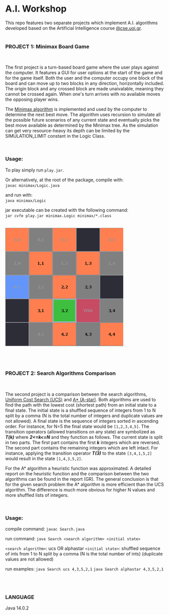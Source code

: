 # A.I. Workshop

This repo features two separate projects which implement A.I. algorithms developed based on the Artificial Intelligence course [@cse.uoi.gr](https://www.cs.uoi.gr/).<br><br>
 
### PROJECT 1: Minimax Board Game
<br>

The first project is a turn-based board game where the user plays against the computer. It features a GUI for user options at the start of the game and for the game itself. Both the user and the computer occupy one block of the board and can move up to two blocks in any direction, horizontally included. The origin block and any crossed block are made unaivalable, meaning they cannot be crossed again. When one's turn arrives with no available moves the opposing player wins. 

The [Minimax algorithm](https://en.wikipedia.org/wiki/Minimax) is implemented and used by the computer to determine the next best move. The algorithm uses recursion to simulate all the possible future scenarios of any current state and eventually picks the best move available as determined by the Minimax tree. As the simulation can get very resource-heavy its depth can be limited by the SIMULATION_LIMIT constant in the Logic Class.

<br>

### Usage:

To play simply run `play.jar`.

Or alternatively, at the root of the package, compile with:<br>
    `javac minimax/Logic.java`

and run with:<br>
    `java minimax/Logic`

jar executable can be created with the following command:<br>
    `jar cvfe play.jar minimax.Logic minimax/*.class`

<br>
<img alt="demo img here"  src="https://raw.githubusercontent.com/ch-ant/ai-workshop/main/minimax/demo.png"/>
<br><br>
<br><br>

### PROJECT 2: Search Algorithms Comparison
<br>

The second project is a comparison between the search algorithms, [Uniform Cost Search (UCS)](https://en.wikipedia.org/wiki/Dijkstra%27s_algorithm#Practical_optimizations_and_infinite_graphs) and [A* (A-star)](https://en.wikipedia.org/wiki/A*_search_algorithm). 
Both algorithms are used to find the path with the lowest cost (shortest path) from an initial state to a final state. The initial state is a shuffled sequence of integers from 1 to N split by a comma (N is the total number of integers and duplicate values are not allowed). A final state is the sequence of integers sorted in ascending order. For instance, for N=5 the final state would be `[1,2,3,4,5]`. The transition operators (allowed transitions on any state) are symbolized as <b><i>T(k)</b></i> where <b><i>2<=k<=N</b></i> and they function as follows. The current state is split in two parts. The first part contains the first <b><i>k</b></i> integers which are reversed. The second part contains the remaining integers which are left intact. For instance, applying the transition operator <b><i>T(3)</b></i> to the state `[3,4,1,5,2]` would result in the state `[1,4,3,5,2]`. 

For the A* algorithm a heuristic function was approximated. A detailed report on the heuristic function and the comparison between the two algorithms can be found in the report (GR). The general conclusion is that for the given search problem the A* algorithm is more efficient than the UCS algorithm. The difference is much more obvious for higher N values and more shuffled lists of integers.


<br>

### Usage:

compile command: 
`javac Search.java`

run command: 
`java Search <search algorithm> <initial state>`

`<search algorithm>`: ucs OR alphastar 
`<initial state>`: shuffled sequence of ints from 1 to N split by a comma (N is the total number of ints) (duplicate values are not allowed)

run examples:
`java Search ucs 4,3,5,2,1`
`java Search alphastar 4,3,5,2,1`

<br><br>

### LANGUAGE

Java 14.0.2
